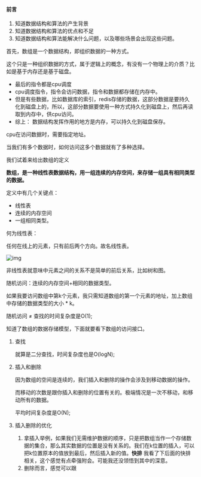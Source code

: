 #### 前言

1. 知道数据结构和算法的产生背景
2. 知道数据结构和算法的优点和不足
3. 知道数据结构和算法能解决什么问题，以及哪些场景会出现这些问题。





首先，数组是一个数据结构，即组织数据的一种方式。



这个只是一种组织数据的方式，属于逻辑上的概念，有没有一个物理上的介质？比如是基于内存还是基于磁盘。

- 最后的指令都是cpu调度
- cpu调度指令，指令会访问数据，指令和数据都存储在内存中。
- 但是有些数据，比如数据库的索引，redis存储的数据，这部分数据是要持久化到磁盘上的，所以，这部分数据要使用一种方式持久化到磁盘上，然后再读取到内存中，供cpu访问。
- 综上： 数据结构发挥作用的地方是内存，可以持久化到磁盘保存。



cpu在访问数据时，需要指定地址。

当我们有多个数据时，如何访问这多个数据就有了多种选择。



我们试着来给出数组的定义

**数组，是一种线性表数据结构，用一组连续的内存空间，来存储一组具有相同类型的数据。**

定义中有几个关键点：

- 线性表
- 连续的内存空间
- 一组相同类型。

何为线性表：

任何在线上的元素，只有前后两个方向。故名线性表。

![img](https://static001.geekbang.org/resource/image/b6/77/b6b71ec46935130dff5c4b62cf273477.jpg)



非线性表就意味中元素之间的关系不是简单的前后关系，比如树和图。



随机访问：连续的内存空间+相同的数据类型。

如果我要访问数组中第k个元素，我只需知道数组的第一个元素的地址，加上数组中存储的数据类型的大小 * k。

随机访问 ≠ 查找的时间复杂度是O(1);



知道了数组的数据存储模型，下面就要看下数组的访问接口。

1. 查找

   就算是二分查找，时间复杂度也是O(logN);

2. 插入和删除

   因为数组的空间是连续的，我们插入和删除的操作会涉及到移动数据的操作。

   而移动的次数是跟你插入和删除的位置有关的。极端情况是一次不移动，和移动所有的数据。

   平均时间复杂度是O(N);

3. 插入删除的优化

   1. 拿插入举例，如果我们无需维护数据的顺序，只是把数组当作一个存储数据的集合，那么其实数据的位置是没有关系的。我们在k位置的插入，可以把k位置原本的值放到最后，然后插入新的值。**快排** 我看了下后面的快排相关，这个感觉有点牵强附会。可能我还没领悟到其中的深意。
   2. 删除而言，感觉可以跟

